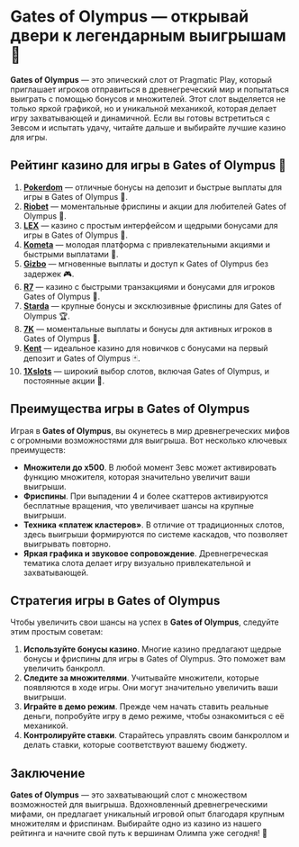 # Gates of Olympus — открывай двери к легендарным выигрышам 🎰

**Gates of Olympus** — это эпический слот от Pragmatic Play, который приглашает игроков отправиться в древнегреческий мир и попытаться выиграть с помощью бонусов и множителей. Этот слот выделяется не только яркой графикой, но и уникальной механикой, которая делает игру захватывающей и динамичной. Если вы готовы встретиться с Зевсом и испытать удачу, читайте дальше и выбирайте лучшие казино для игры.

## Рейтинг казино для игры в Gates of Olympus 🎯

1. **[Pokerdom](https://brandplay.link/4k77v2yx)** — отличные бонусы на депозит и быстрые выплаты для игры в Gates of Olympus 🎲.
2. **[Riobet](https://brandplay.link/7xBLTPyj)** — моментальные фриспины и акции для любителей Gates of Olympus 🎁.
3. **[LEX](https://brandplay.link/zW4hdDFV)** — казино с простым интерфейсом и щедрыми бонусами для игры в Gates of Olympus 💸.
4. **[Kometa](https://brandplay.link/8ZymQJV8)** — молодая платформа с привлекательными акциями и быстрыми выплатами 🌟.
5. **[Gizbo](https://brandplay.link/bprXw4YV)** — мгновенные выплаты и доступ к Gates of Olympus без задержек 🎮.
6. **[R7](https://brandplay.link/bMd3Yjsw)** — казино с быстрыми транзакциями и бонусами для игроков Gates of Olympus 🎰.
7. **[Starda](https://brandplay.link/fB7xwRFL)** — крупные бонусы и эксклюзивные фриспины для Gates of Olympus 🏆.
8. **[7K](https://brandplay.link/BvQyFShp)** — моментальные выплаты и бонусы для активных игроков в Gates of Olympus 🎉.
9. **[Kent](https://brandplay.link/Fv2WP3js)** — идеальное казино для новичков с бонусами на первый депозит и Gates of Olympus 🃏.
10. **[1Xslots](https://brandplay.link/hSB1khtr)** — широкий выбор слотов, включая Gates of Olympus, и постоянные акции 🎰.

## Преимущества игры в Gates of Olympus

Играя в **Gates of Olympus**, вы окунетесь в мир древнегреческих мифов с огромными возможностями для выигрыша. Вот несколько ключевых преимуществ:

- **Множители до x500**. В любой момент Зевс может активировать функцию множителя, которая значительно увеличит ваши выигрыши.
- **Фриспины**. При выпадении 4 и более скаттеров активируются бесплатные вращения, что увеличивает шансы на крупные выигрыши.
- **Техника «платеж кластеров»**. В отличие от традиционных слотов, здесь выигрыши формируются по системе каскадов, что позволяет выигрывать повторно.
- **Яркая графика и звуковое сопровождение**. Древнегреческая тематика слота делает игру визуально привлекательной и захватывающей.

## Стратегия игры в Gates of Olympus

Чтобы увеличить свои шансы на успех в **Gates of Olympus**, следуйте этим простым советам:

1. **Используйте бонусы казино**. Многие казино предлагают щедрые бонусы и фриспины для игры в Gates of Olympus. Это поможет вам увеличить банкролл.
2. **Следите за множителями**. Учитывайте множители, которые появляются в ходе игры. Они могут значительно увеличить ваши выигрыши.
3. **Играйте в демо режим**. Прежде чем начать ставить реальные деньги, попробуйте игру в демо режиме, чтобы ознакомиться с её механикой.
4. **Контролируйте ставки**. Старайтесь управлять своим банкроллом и делать ставки, которые соответствуют вашему бюджету.

## Заключение

**Gates of Olympus** — это захватывающий слот с множеством возможностей для выигрыша. Вдохновленный древнегреческими мифами, он предлагает уникальный игровой опыт благодаря крупным множителям и фриспинам. Выбирайте одно из казино из нашего рейтинга и начните свой путь к вершинам Олимпа уже сегодня! 🎰
